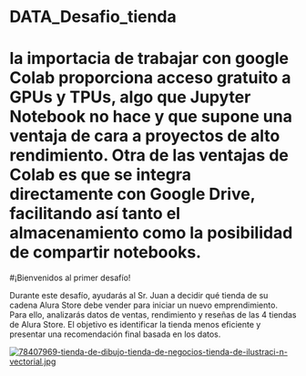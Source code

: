 # DATA_Desafio_tienda 
# la importacia de trabajar con google Colab proporciona acceso gratuito a GPUs y TPUs, algo que Jupyter Notebook no hace y que supone una ventaja de cara a proyectos de alto rendimiento. Otra de las ventajas de Colab es que se integra directamente con Google Drive, facilitando así tanto el almacenamiento como la posibilidad de compartir notebooks.

#¡Bienvenidos al primer desafío!

Durante este desafío, ayudarás al Sr. Juan a decidir qué tienda de su cadena Alura Store debe vender para iniciar un nuevo emprendimiento. Para ello, analizarás datos de ventas, rendimiento y reseñas de las 4 tiendas de Alura Store. El objetivo es identificar la tienda menos eficiente y presentar una recomendación final basada en los datos.


[![78407969-tienda-de-dibujo-tienda-de-negocios-tienda-de-ilustraci-n-vectorial.jpg](https://i.postimg.cc/8Px3hddF/78407969-tienda-de-dibujo-tienda-de-negocios-tienda-de-ilustraci-n-vectorial.jpg)](https://postimg.cc/RNQXmHD9)

